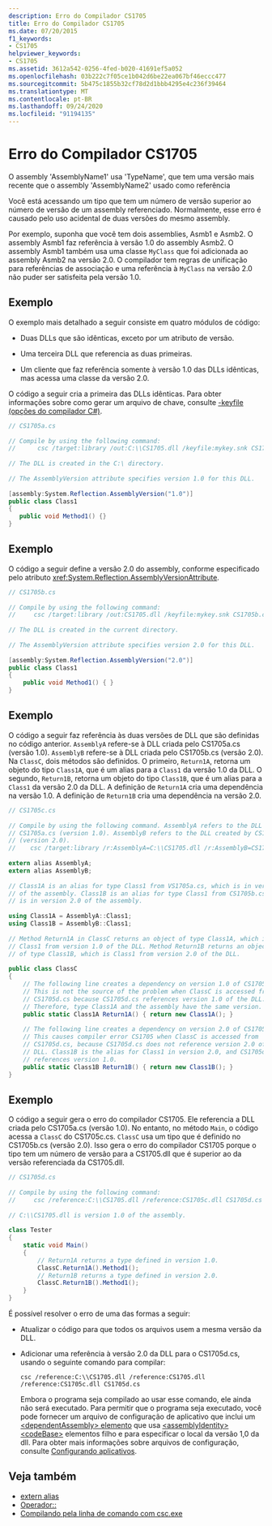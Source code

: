 ```yaml
---
description: Erro do Compilador CS1705
title: Erro do Compilador CS1705
ms.date: 07/20/2015
f1_keywords:
- CS1705
helpviewer_keywords:
- CS1705
ms.assetid: 3612a542-0256-4fed-b020-41691ef5a052
ms.openlocfilehash: 03b222c7f05ce1b042d6be22ea067bf46eccc477
ms.sourcegitcommit: 5b475c1855b32cf78d2d1bbb4295e4c236f39464
ms.translationtype: MT
ms.contentlocale: pt-BR
ms.lasthandoff: 09/24/2020
ms.locfileid: "91194135"
---
```

# <a name="compiler-error-cs1705"></a>Erro do Compilador CS1705

O assembly 'AssemblyName1' usa 'TypeName', que tem uma versão mais recente que o assembly 'AssemblyName2' usado como referência  
  
 Você está acessando um tipo que tem um número de versão superior ao número de versão de um assembly referenciado. Normalmente, esse erro é causado pelo uso acidental de duas versões do mesmo assembly.  
  
 Por exemplo, suponha que você tem dois assemblies, Asmb1 e Asmb2. O assembly Asmb1 faz referência à versão 1.0 do assembly Asmb2. O assembly Asmb1 também usa uma classe `MyClass` que foi adicionada ao assembly Asmb2 na versão 2.0. O compilador tem regras de unificação para referências de associação e uma referência à `MyClass` na versão 2.0 não puder ser satisfeita pela versão 1.0.  
  
## <a name="example"></a>Exemplo  

 O exemplo mais detalhado a seguir consiste em quatro módulos de código:  
  
- Duas DLLs que são idênticas, exceto por um atributo de versão.  
  
- Uma terceira DLL que referencia as duas primeiras.  
  
- Um cliente que faz referência somente à versão 1.0 das DLLs idênticas, mas acessa uma classe da versão 2.0.  
  
 O código a seguir cria a primeira das DLLs idênticas. Para obter informações sobre como gerar um arquivo de chave, consulte [-keyfile (opções do compilador C#)](../compiler-options/keyfile-compiler-option.md).  
  
```csharp  
// CS1705a.cs  
  
// Compile by using the following command:
//      csc /target:library /out:C:\\CS1705.dll /keyfile:mykey.snk CS1705a.cs  
  
// The DLL is created in the C:\ directory.  
  
// The AssemblyVersion attribute specifies version 1.0 for this DLL.  
  
[assembly:System.Reflection.AssemblyVersion("1.0")]  
public class Class1
{  
   public void Method1() {}  
}  
```  
  
## <a name="example"></a>Exemplo  

 O código a seguir define a versão 2.0 do assembly, conforme especificado pelo atributo <xref:System.Reflection.AssemblyVersionAttribute>.  
  
```csharp  
// CS1705b.cs  
  
// Compile by using the following command:
//     csc /target:library /out:CS1705.dll /keyfile:mykey.snk CS1705b.cs  
  
// The DLL is created in the current directory.  
  
// The AssemblyVersion attribute specifies version 2.0 for this DLL.  
  
[assembly:System.Reflection.AssemblyVersion("2.0")]  
public class Class1  
{  
    public void Method1() { }  
}  
```  
  
## <a name="example"></a>Exemplo  

 O código a seguir faz referência às duas versões de DLL que são definidas no código anterior. `AssemblyA` refere-se à DLL criada pelo CS1705a.cs (versão 1.0). `AssemblyB` refere-se à DLL criada pelo CS1705b.cs (versão 2.0). Na `ClassC`, dois métodos são definidos. O primeiro, `Return1A`, retorna um objeto do tipo `Class1A`, que é um alias para a `Class1` da versão 1.0 da DLL. O segundo, `Return1B`, retorna um objeto do tipo `Class1B`, que é um alias para a `Class1` da versão 2.0 da DLL. A definição de `Return1A` cria uma dependência na versão 1.0. A definição de `Return1B` cria uma dependência na versão 2.0.  
  
```csharp  
// CS1705c.cs  
  
// Compile by using the following command. AssemblyA refers to the DLL created by  
// CS1705a.cs (version 1.0). AssemblyB refers to the DLL created by CS1705b.cs  
// (version 2.0).  
//    csc /target:library /r:AssemblyA=C:\\CS1705.dll /r:AssemblyB=CS1705.dll CS1705c.cs  
  
extern alias AssemblyA;  
extern alias AssemblyB;  
  
// Class1A is an alias for type Class1 from VS1705a.cs, which is in version 1.0
// of the assembly. Class1B is an alias for type Class1 from CS1705b.cs, which  
// is in version 2.0 of the assembly.  
  
using Class1A = AssemblyA::Class1;  
using Class1B = AssemblyB::Class1;  
  
// Method Return1A in ClassC returns an object of type Class1A, which is  
// Class1 from version 1.0 of the DLL. Method Return1B returns an object  
// of type Class1B, which is Class1 from version 2.0 of the DLL.  
  
public class ClassC  
{  
    // The following line creates a dependency on version 1.0 of CS1705.dll.  
    // This is not the source of the problem when ClassC is accessed from  
    // CS1705d.cs because CS1705d.cs references version 1.0 of the DLL.
    // Therefore, type Class1A and the assembly have the same version.  
    public static Class1A Return1A() { return new Class1A(); }  
  
    // The following line creates a dependency on version 2.0 of CS1705.dll.  
    // This causes compiler error CS1705 when ClassC is accessed from
    // CS1705d.cs, because CS1705d.cs does not reference version 2.0 of the
    // DLL. Class1B is the alias for Class1 in version 2.0, and CS1705d.cs
    // references version 1.0.  
    public static Class1B Return1B() { return new Class1B(); }  
}  
```  
  
## <a name="example"></a>Exemplo  

 O código a seguir gera o erro do compilador CS1705. Ele referencia a DLL criada pelo CS1705a.cs (versão 1.0). No entanto, no método `Main`, o código acessa a `ClassC` do CS1705c.cs. `ClassC` usa um tipo que é definido no CS1705b.cs (versão 2.0). Isso gera o erro do compilador CS1705 porque o tipo tem um número de versão para a CS1705.dll que é superior ao da versão referenciada da CS1705.dll.  
  
```csharp  
// CS1705d.cs  
  
// Compile by using the following command:  
//     csc /reference:C:\\CS1705.dll /reference:CS1705c.dll CS1705d.cs  
  
// C:\\CS1705.dll is version 1.0 of the assembly.  
  
class Tester
{  
    static void Main()  
    {  
        // Return1A returns a type defined in version 1.0.  
        ClassC.Return1A().Method1();  
        // Return1B returns a type defined in version 2.0.  
        ClassC.Return1B().Method1();  
    }  
}  
```  
  
 É possível resolver o erro de uma das formas a seguir:  
  
- Atualizar o código para que todos os arquivos usem a mesma versão da DLL.  
  
- Adicionar uma referência à versão 2.0 da DLL para o CS1705d.cs, usando o seguinte comando para compilar:  
  
     `csc /reference:C:\\CS1705.dll /reference:CS1705.dll /reference:CS1705c.dll CS1705d.cs`  
  
     Embora o programa seja compilado ao usar esse comando, ele ainda não será executado. Para permitir que o programa seja executado, você pode fornecer um arquivo de configuração de aplicativo que inclui um [ \<dependentAssembly> elemento](../../../framework/configure-apps/file-schema/runtime/dependentassembly-element.md) que usa [\<assemblyIdentity>](../../../framework/configure-apps/file-schema/runtime/assemblyidentity-element-for-runtime.md) [\<codeBase>](../../../framework/configure-apps/file-schema/runtime/codebase-element.md) elementos filho e para especificar o local da versão 1,0 da dll. Para obter mais informações sobre arquivos de configuração, consulte [Configurando aplicativos](../../../framework/configure-apps/index.md).  
  
## <a name="see-also"></a>Veja também

- [extern alias](../keywords/extern-alias.md)
- [Operador::](../operators/namespace-alias-qualifier.md)
- [Compilando pela linha de comando com csc.exe](../compiler-options/command-line-building-with-csc-exe.md)
